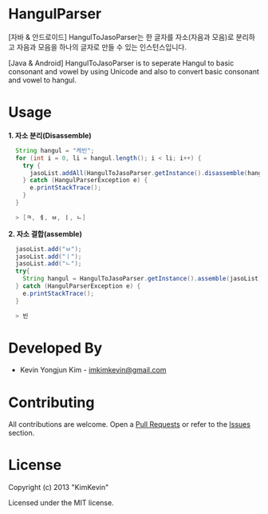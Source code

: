 # HangulParser
[자바 & 안드로이드] HangulToJasoParser는 한 글자를 자소(자음과 모음)로 분리하고 자음과 모음을 하나의 글자로 만들 수 있는 인스턴스입니다.

[Java & Android] HangulToJasoParser is to seperate Hangul to basic consonant and vowel by using Unicode and also to convert basic consonant and vowel to hangul.

# Usage

**1. 자소 분리(Disassemble)**

```java
  String hangul = "케빈";
  for (int i = 0, li = hangul.length(); i < li; i++) {
    try {
      jasoList.addAll(HangulToJasoParser.getInstance().disassemble(hangul.charAt(i)));
    } catch (HangulParserException e) {
      e.printStackTrace();
    }
  }
  
  > [ㅋ, ㅔ, ㅂ, ㅣ, ㄴ]
```

**2. 자소 결합(assemble)**
```java
  jasoList.add("ㅂ");
  jasoList.add("ㅣ");
  jasoList.add("ㄴ");
  try{
    String hangul = HangulToJasoParser.getInstance().assemble(jasoList);
  } catch (HangulParserException e) {
    e.printStackTrace();
  }
  
  > 빈
```

# Developed By
* Kevin Yongjun Kim - imkimkevin@gmail.com

# Contributing
All contributions are welcome. Open a [Pull Requests](https://github.com/kimkevin/HangulToJasoParser/pulls) or refer to
the [Issues](https://github.com/kimkevin/HangulToJasoParser/issues) section.

# License
Copyright (c) 2013 "KimKevin"

Licensed under the MIT license.
